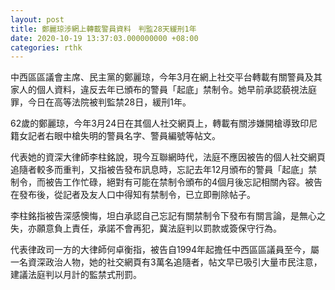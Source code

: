 ```yaml
---
layout: post
title: 鄭麗琼涉網上轉載警員資料　判監28天緩刑1年
date: 2020-10-19 13:37:03.000000000 +08:00
categories: rthk
---
```


中西區區議會主席、民主黨的鄭麗琼，今年3月在網上社交平台轉載有關警員及其家人的個人資料，違反去年已頒布的警員「起底」禁制令。她早前承認藐視法庭罪，今日在高等法院被判監禁28日，緩刑1年。

62歲的鄭麗琼，今年3月24日在其個人社交網頁上，轉載有關涉嫌開槍導致印尼籍女記者右眼中槍失明的警員名字、警員編號等帖文。

代表她的資深大律師李柱銘說，現今互聯網時代，法庭不應因被告的個人社交網頁追隨者較多而重判，又指被告發布訊息時，忘記去年12月頒布的警員「起底」禁制令，而被告工作忙碌，絕對有可能在禁制令頒布的4個月後忘記相關內容。被告在發布後，從記者及友人口中得知有禁制令，已立即刪除帖子。

李柱銘指被告深感懊悔，坦白承認自己忘記有關禁制令下發布有關言論，是無心之失，亦願意負上責任，承諾不會再犯，冀法庭判以罰款或簽保守行為。

代表律政司一方的大律師何卓衡指，被告自1994年起擔任中西區區議員至今，屬一名資深政治人物，她的社交網頁有3萬名追隨者，帖文早已吸引大量市民注意，建議法庭判以月計的監禁式刑罰。
